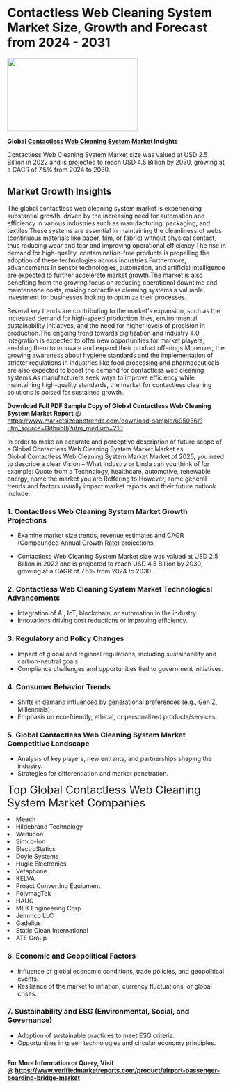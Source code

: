 <H1>Contactless Web Cleaning System Market Size, Growth and Forecast from 2024 - 2031</H1><img class="aligncenter size-medium wp-image-584254" src="https://thirdeyenews.in/wp-content/uploads/2024/09/Global-Market-Research-300x168.jpeg" alt="" width="300" height="168" /><p><strong>Global&nbsp;<a href="https://www.marketsizeandtrends.com/download-sample/695036/?utm_source=Github8j?utm_medium=210">Contactless Web Cleaning System Market</a> Insights</strong></p><p>Contactless Web Cleaning System Market size was valued at USD 2.5 Billion in 2022 and is projected to reach USD 4.5 Billion by 2030, growing at a CAGR of 7.5% from 2024 to 2030.</p><p><h2>Market Growth Insights</h2> <p>The global contactless web cleaning system market is experiencing substantial growth, driven by the increasing need for automation and efficiency in various industries such as manufacturing, packaging, and textiles.These systems are essential in maintaining the cleanliness of webs (continuous materials like paper, film, or fabric) without physical contact, thus reducing wear and tear and improving operational efficiency.The rise in demand for high-quality, contamination-free products is propelling the adoption of these technologies across industries.Furthermore, advancements in sensor technologies, automation, and artificial intelligence are expected to further accelerate market growth.The market is also benefiting from the growing focus on reducing operational downtime and maintenance costs, making contactless cleaning systems a valuable investment for businesses looking to optimize their processes.</p> <p>Several key trends are contributing to the market's expansion, such as the increased demand for high-speed production lines, environmental sustainability initiatives, and the need for higher levels of precision in production.The ongoing trend towards digitization and Industry 4.0 integration is expected to offer new opportunities for market players, enabling them to innovate and expand their product offerings.Moreover, the growing awareness about hygiene standards and the implementation of stricter regulations in industries like food processing and pharmaceuticals are also expected to boost the demand for contactless web cleaning systems.As manufacturers seek ways to improve efficiency while maintaining high-quality standards, the market for contactless cleaning solutions is poised for sustained growth.<p><span class=""><strong>Download Full PDF Sample Copy of Global Contactless Web Cleaning System Market Report</strong> @ <a href="https://www.marketsizeandtrends.com/download-sample/695036/?utm_source=Github8j?utm_medium=210" target="_blank">https://www.marketsizeandtrends.com/download-sample/695036/?utm_source=Github8j?utm_medium=210</a></span></p><p>In order to make an accurate and perceptive description of future scope of a Global&nbsp;Contactless Web Cleaning System Market Market as Global&nbsp;Contactless Web Cleaning System Market Market of 2025, you need to describe a clear Vision &ndash; What Industry or Linda can you think of for example: Quote from a Technology, healthcare, automotive, renewable energy, name the market you are Reffering to.However, some general trends and factors usually impact market reports and their future outlook include:</p><h3>1.&nbsp;<strong>Contactless Web Cleaning System Market Growth Projections</strong></h3><ul><li>Examine market size trends, revenue estimates and CAGR (Compounded Annual Growth Rate) projections.</li><li><p>Contactless Web Cleaning System Market size was valued at USD 2.5 Billion in 2022 and is projected to reach USD 4.5 Billion by 2030, growing at a CAGR of 7.5% from 2024 to 2030.</p></li></ul><h3>2.&nbsp;<strong>Contactless Web Cleaning System Market Technological Advancements</strong></h3><ul><li>Integration of AI, IoT, blockchain, or automation in the industry.</li><li>Innovations driving cost reductions or improving efficiency.</li></ul><h3>3.&nbsp;<strong>Regulatory and Policy Changes</strong></h3><ul><li>Impact of global and regional regulations, including sustainability and carbon-neutral goals.</li><li>Compliance challenges and opportunities tied to government initiatives.</li></ul><h3>4.&nbsp;<strong>Consumer Behavior Trends</strong></h3><ul><li>Shifts in demand influenced by generational preferences (e.g., Gen Z, Millennials).</li><li>Emphasis on eco-friendly, ethical, or personalized products/services.</li></ul><h3>5.&nbsp;<strong>Global Contactless Web Cleaning System Market Competitive Landscape</strong></h3><ul><li>Analysis of key players, new entrants, and partnerships shaping the industry.</li><li>Strategies for differentiation and market penetration.</li></ul><p data-pm-slice="1 1 []"><span style="color: inherit; font-family: inherit; font-size: 25px;">Top Global Contactless Web Cleaning System Market Companies</span></p><div class="" data-test-id=""><p><li>Meech</li><li> Hildebrand Technology</li><li> Weducon</li><li> Simco-Ion</li><li> ElectroStatics</li><li> Doyle Systems</li><li> Hugle Electronics</li><li> Vetaphone</li><li> KELVA</li><li> Proact Converting Equipment</li><li> PolymagTek</li><li> HAUG</li><li> MEK Engineering Corp</li><li> Jemmco LLC</li><li> Gadelius</li><li> Static Clean International</li><li> ATE Group</li></p></div><h3>6.&nbsp;<strong>Economic and Geopolitical Factors</strong></h3><ul><li>Influence of global economic conditions, trade policies, and geopolitical events.</li><li>Resilience of the market to inflation, currency fluctuations, or global crises.</li></ul><h3>7.&nbsp;<strong>Sustainability and ESG (Environmental, Social, and Governance)</strong></h3><ul><li>Adoption of sustainable practices to meet ESG criteria.</li><li>Opportunities in green technologies and circular economy principles.</li></ul><h2><strong style="font-size: 14px;">For More Information or Query, Visit @&nbsp;</strong><a style="background-color: #ffffff; font-size: 14px;" href="https://www.marketsizeandtrends.com/report/contactless-web-cleaning-system-market/" target="_blank">https://www.verifiedmarketreports.com/product/airport-passenger-boarding-bridge-market</a></h2>